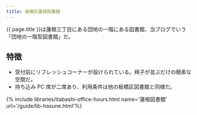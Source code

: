```yaml
---
title: 板橋区蓮根図書館
---
```


{{ page.title }}は蓮根三丁目にある団地の一階にある図書館、当ブログでいう「団地の一階型図書館」だ。

## 特徴

* 受付前にリフレッシュコーナーが設けられている。椅子が並ぶだけの簡素な空間だ。
* 持ち込み PC 席が二席あり、利用条件は他の板橋区図書館と同様だ。

{% include libraries/itabashi-office-hours.html name='蓮根図書館' url='/guide/lib-hasune.html'%}
